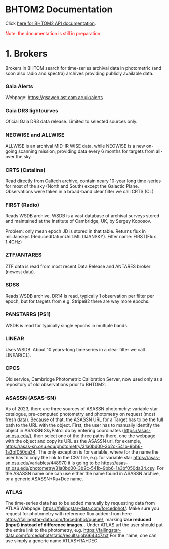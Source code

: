 
# BHTOM2 Documentation

Click [here for BHTOM2 API documentation](DocumentationAPI.md).


<p style="color:red">Note: the documentation is still in preparation.</p>

# 1. Brokers

Brokers in BHTOM search for time-series archival data in photometric (and soon also radio and spectra) archives providing publicly available data.

### Gaia Alerts
Webpage: https://gsaweb.ast.cam.ac.uk/alerts

### Gaia DR3 lightcurves
Oficial Gaia DR3 data release. Limited to selected sources only.

### NEOWISE and ALLWISE
ALLWISE is an archival MID-IR WISE data, while NEOWISE is a new on-going scanning mission, providing data every 6 months for targets from all-over the sky

### CRTS (Catalina)
Read directly from Caltech archive, contain neary 10-year long time-series for most of the sky (North and South) except the Galactic Plane. Observations were taken in a broad-band clear filter we call CRTS (CL)

### FIRST (Radio)
Reads WSDB archive. WSDB is a vast database of archival surveys stored and maintained at the Institute of Cambridge, UK, by Sergey Koposov.

Problem: only mean epoch JD is stored in that table. 
Returns flux in miliJanskys (ReducedDatumUnit.MILLIJANSKY).
Filter name: FIRST(Flux 1.4GHz)

### ZTF/ANTARES

ZTF data is read from most recent Data Release and ANTARES broker (newest data). 

### SDSS 
Reads WSDB archive, DR14 is read,  typically 1 observation per filter per epoch, but for targets from e.g. Stripe82 there are way more epochs. 

### PANSTARRS (PS1)

WSDB is read for typically single epochs in multiple bands.

### LINEAR

Uses WSDB. About 10 years-long timeseries in a clear filter we call LINEAR(CL).


<!-- # AAVSO

URL for fetching AAVSO data is set in settings.py: AAVSO_API_PATH: str = 'https://www.aavso.org/vsx/index.php'

AAVSO name is set as a TargetExtra tag at target create with aavso_name = name by default. Later can be changed.  -->

### CPCS
Old service, Cambridge Photometric Calibration Server, now used only as a repository of old observations prior to BHTOM2. 

### ASASSN (ASAS-SN)
As of 2023, there are three sources of ASASSN photometry: variable star catalogue, pre-computed photometry and photometry on request (most fresh data). Because of that, the ASASSN URL for a Target has to be the full path to the URL with the object. First, the user has to manually identify the object in ASASSN SkyPatrol db by entering coordinates (https://asas-sn.osu.edu/), then select one of the three paths there, one the webpage with the object and copy its URL as the ASASSN url, for example, https://asas-sn.osu.edu/photometry/31a0bd00-3b2c-541b-9bb6-1a3bf050da34. The only exception is for variable, where for the name the user has to copy the link to the CSV file, e.g. 
for variable star https://asas-sn.osu.edu/variables/448970 it is going to be https://asas-sn.osu.edu/photometry/31a0bd00-3b2c-541b-9bb6-1a3bf050da34.csv.
For the ASASSN name one can use either the name found in ASASSN archive, or a generic ASASSN+Ra+Dec name.

### ATLAS
The time-series data has to be added manually by requesting data from ATLAS Webpage: https://fallingstar-data.com/forcedphot/.
Make sure you request for photometry with reference flux added: from here https://fallingstar-data.com/forcedphot/queue/, marking **Use reduced (input) instead of difference images.**. Under ATLAS url the user should put the entire link to the photometry, e.g. https://fallingstar-data.com/forcedphot/static/results/job664347.txt For the name, one can use simply a generic name ATLAS+RA+DEC.



